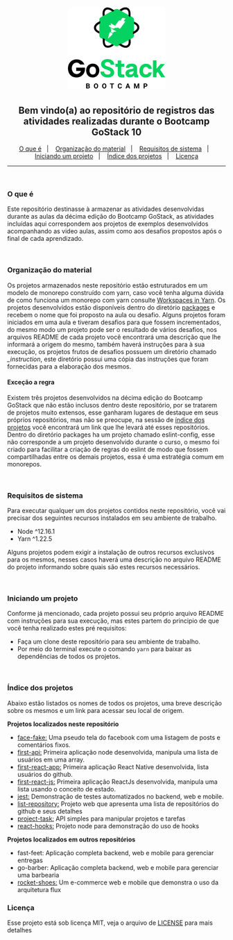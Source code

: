 <h1 align="center">
    <img alt="GoStack" src=".github/bootcamp-header.png" />
</h1>

<h2 align="center">
  Bem vindo(a) ao repositório de registros das atividades realizadas durante o Bootcamp GoStack 10
</h2>

<p align="center">
  <a href="#o-que-é">O que é</a>&nbsp;&nbsp;&nbsp;|&nbsp;&nbsp;&nbsp;
  <a href="#organização-do-material">Organização do material</a>&nbsp;&nbsp;&nbsp;|&nbsp;&nbsp;&nbsp;
  <a href="#requisitos-de-sistema">Requisitos de sistema</a>&nbsp;&nbsp;&nbsp;|&nbsp;&nbsp;&nbsp;
  <a href="#iniciando-um-projeto">Iniciando um projeto</a>&nbsp;&nbsp;&nbsp;|&nbsp;&nbsp;&nbsp;
  <a href="#índice-dos-projetos">Índice dos projetos</a>&nbsp;&nbsp;&nbsp;|&nbsp;&nbsp;&nbsp;
  <a href="#licença">Licença</a>
</p>

---
<br />

### O que é
Este repositório destinasse à armazenar as atividades desenvolvidas durante as aulas da décima edição do Bootcamp GoStack, as atividades incluídas aqui correspondem aos projetos de exemplos desenvolvidos acompanhando as video aulas, assim como aos desafios propostos após o final de cada aprendizado.

<br />

### Organização do material
Os projetos armazenados neste repositório estão estruturados em um modelo de monorepo construído com yarn, caso você tenha alguma dúvida de como funciona um monorepo com yarn consulte [Workspaces in Yarn](https://classic.yarnpkg.com/blog/2017/08/02/introducing-workspaces/).
Os projetos desenvolvidos estão disponíveis dentro do diretório [packages](./packages) e recebem o nome que foi proposto na aula ou desafio. Alguns projetos foram iniciados em uma aula e tiveram desafios para que fossem incrementados, do mesmo modo um projeto pode ser o resultado de vários desafios, nos arquivos README de cada projeto você encontrará uma descrição que lhe informará a origem do mesmo, também haverá instruções para à sua execução, os projetos frutos de desafios possuem um diretório chamado *_instruction*, este diretório possui uma cópia das instruções que foram fornecidas para a elaboração dos mesmos.

#### Exceção a regra
Existem três projetos desenvolvidos na décima edição do Bootcamp GoStack que não estão inclusos dentro deste repositório, por se tratarem de projetos muito extensos, esse ganharam lugares de destaque em seus próprios repositórios, mas não se preocupe, na sessão de [índice dos projetos](#Índice-dos-projetos) você encontrará um link que lhe levará até esses repositórios.
Dentro do diretório packages ha um projeto chamado eslint-config, esse não corresponde a um projeto desenvolvido durante o curso, o mesmo foi criado para facilitar a criação de regras do eslint de modo que fossem compartilhadas entre os demais projetos, essa é uma estratégia comum em monorepos.

<br />

### Requisitos de sistema
Para executar qualquer um dos projetos contidos neste repositório, você vai precisar dos seguintes recursos instalados em seu ambiente de trabalho.
* Node ^12.16.1
* Yarn ^1.22.5

Alguns projetos podem exigir a instalação de outros recursos exclusivos para os mesmos, nesses casos haverá uma descrição no arquivo README do projeto informando sobre quais são estes recursos necessários.

<br />

### Iniciando um projeto
Conforme já mencionado, cada projeto possui seu próprio arquivo README com instruções para sua execução, mas estes partem do principio de que você tenha realizado estes pré requisitos:
* Faça um clone deste repositório para seu ambiente de trabalho.
* Por meio do terminal execute o comando `yarn` para baixar as dependências de todos os projetos.

<br />

### Índice dos projetos
Abaixo estão listados os nomes de todos os projetos, uma breve descrição sobre os mesmos e um link para acessar seu local de origem.

**Projetos localizados neste repositório**
* [face-fake:](./packages/face-fake) Uma pseudo tela do facebook com uma listagem de posts e comentários fixos.
* [first-api:](./packages/first-api) Primeira aplicação node desenvolvida, manipula uma lista de usuários em uma array.
* [first-react-app:](./packages/first-react-app) Primeira aplicação React Native desenvolvida, lista usuários do github.
* [first-react-js:](./packages/first-react-js) Primeira aplicação ReactJs desenvolvida, manipula uma lista usando o conceito de estado.
* [jest:](./packages/jest) Demonstração de testes automatizados no backend, web e mobile.
* [list-repository:](./packages/list-repository) Projeto web que apresenta uma lista de repositórios do github e seus detalhes
* [project-task:](./packages/project-task) API simples para manipular projetos e tarefas
* [react-hooks:](./packages/react-hooks) Projeto node para demonstração do uso de hooks

**Projetos localizados em outros repositórios**
* fast-feet: Aplicação completa backend, web e mobile para gerenciar entregas
* go-barber: Aplicação completa backend, web e mobile para gerenciar uma barbearia
* [rocket-shoes:](https://github.com/mauricio-andre/Rocketshoes) Um e-commerce web e mobile que demonstra o uso da arquitetura flux

### Licença
Esse projeto está sob licença MIT, veja o arquivo de [LICENSE](./LICENSE) para mais detalhes
